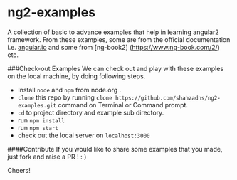 # ng2-examples
A collection of basic to advance examples that help in learning angular2 framework. From these examples, some are from the official documentation i.e. [angular.io](https://angular.io/docs/ts/latest/quickstart.html) and some from [ng-book2] (https://www.ng-book.com/2/) etc.

###Check-out Examples
We can check out and play with these examples on the local machine, by doing following steps.
- Install `node` and `npm` from node.org .
- `clone` this repo by running `clone https://github.com/shahzadns/ng2-examples.git` command on Terminal or Command prompt.
- `cd` to project directory and example sub directory.
- run `npm install`
- run `npm start`
- check out the local server on `localhost:3000`

####Contribute
If you would like to share some examples that you made, just fork and raise a PR ! : )

Cheers!

